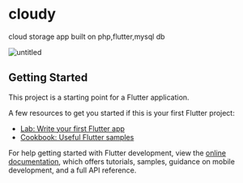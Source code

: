 # cloudy

cloud storage app built on php,flutter,mysql db



![untitled](https://github.com/omar-alsayed/flutter_cloud_storage/assets/150298434/74bf19c1-b161-479f-9622-4b97278237bb)

## Getting Started

This project is a starting point for a Flutter application.

A few resources to get you started if this is your first Flutter project:

- [Lab: Write your first Flutter app](https://docs.flutter.dev/get-started/codelab)
- [Cookbook: Useful Flutter samples](https://docs.flutter.dev/cookbook)

For help getting started with Flutter development, view the
[online documentation](https://docs.flutter.dev/), which offers tutorials,
samples, guidance on mobile development, and a full API reference.
